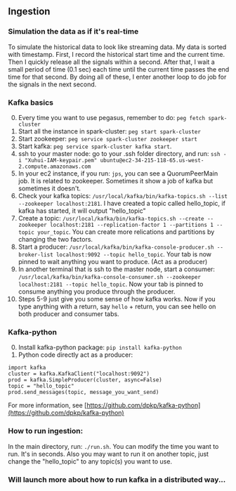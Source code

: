## Ingestion
### Simulation the data as if it's real-time
To simulate the historical data to look like streaming data. My data is sorted with timestamp. First, I record the historical start time and the current time. Then I quickly release all the signals within a second. After that, I wait a small period of time (0.1 sec) each time until the current time passes the end time for that second. By doing all of these, I enter another loop to do job for the signals in the next second.

### Kafka basics
0. Every time you want to use pegasus, remember to do: `peg fetch spark-cluster`
1. Start all the instance in spark-cluster: `peg start spark-cluster`
2. Start zookeeper: `peg service spark-cluster zookeeper start`
3. Start kafka: `peg service spark-cluster kafka start`. 
4. ssh to your master node: go to your .ssh folder directory, and run: `ssh -i "Xuhui-IAM-keypair.pem" ubuntu@ec2-34-215-118-65.us-west-2.compute.amazonaws.com`
5. In your ec2 instance, if you run: `jps`, you can see a QuorumPeerMain job. It is related to zookeeper. Sometimes it show a job of kafka but sometimes it doesn't. 
6. Check your kafka topics: `/usr/local/kafka/bin/kafka-topics.sh --list --zookeeper localhost:2181`. I have created a topic called hello_topic, if kafka has started, it will output "hello_topic"
7. Create a topic: `/usr/local/kafka/bin/kafka-topics.sh --create --zookeeper localhost:2181 --replication-factor 1 --partitions 1 --topic your_topic`. You can create more relications and partitions by changing the two factors.
8. Start a producer: `/usr/local/kafka/bin/kafka-console-producer.sh --broker-list localhost:9092 --topic hello_topic`. Your tab is now pinned to wait anything you want to produce. (Act as a producer)
9. In another terminal that is ssh to the master node, start a consumer: `/usr/local/kafka/bin/kafka-console-consumer.sh --zookeeper localhost:2181 --topic hello_topic`. Now your tab is pinned to consume anything you produce through the producer.
10. Steps 5-9 just give you some sense of how kafka works. Now if you type anything with a return, say `hello` + return, you can see hello on both producer and consumer tabs.

### Kafka-python
0. Install kafka-python package: `pip install kafka-python`
1. Python code directly act as a producer: 
```
import kafka
cluster = kafka.KafkaClient("localhost:9092")
prod = kafka.SimpleProducer(cluster, async=False)
topic = "hello_topic"
prod.send_messages(topic, message_you_want_send)
```
For more information, see [https://github.com/dpkp/kafka-python](https://github.com/dpkp/kafka-python)

### How to run ingestion:
In the main directory, run: `./run.sh`. You can modify the time you want to run. It's in seconds. Also you may want to run it on another topic, just change the "hello_topic" to any topic(s) you want to use. 

### Will launch more about how to run kafka in a distributed way...

